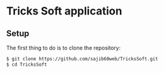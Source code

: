 # Tricks Soft application

## Setup

The first thing to do is to clone the repository:

```sh
$ git clone https://github.com/sajib60web/TricksSoft.git
$ cd TricksSoft
```
